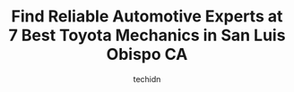 ---
layout: ampstory
image: https://images.unsplash.com/photo-1494976351278-20cf4a33d65b?ixlib=rb-4.0.3&ixid=MnwxMjA3fDB8MHxwaG90by1wYWdlfHx8fGVufDB8fHx8&auto=format&fit=crop&w=640&h=853&q=80
author: techidn
featured: false
description: Discover the 7 best Toyota Mechanic in San Luis Obispo CA, USA and ensure your vehicle receives the highest quality of care. These trusted professionals are known for their skill, knowledge,
title: Find Reliable Automotive Experts at 7 Best Toyota Mechanics in San Luis Obispo CA
cover:
   title: Find Reliable Automotive Experts at 7 Best Toyota Mechanics in San Luis Obispo CA
   subtitle: Rickpate
   background: https://images.unsplash.com/photo-1494976351278-20cf4a33d65b?ixlib=rb-4.0.3&ixid=MnwxMjA3fDB8MHxwaG90by1wYWdlfHx8fGVufDB8fHx8&auto=format&fit=crop&w=640&h=853&q=80

pages: 
 - layout: thirds
   top: <h1>#1 Reeves Auto Repair</h1>
   bottom: "<p>Ive been a loyal customer of Reeves Auto Repair for years now, and I can confidently say that their level of service and expertise never fails to impress me. They have a</p>"
   background: https://www.knot35.com/toplist/wp-content/uploads/2023/06/best-toyota-mechanic-1-in-san-luis-obispo-ca-1685838265.jpeg
   backgroundblur: true
 - layout: thirds
   top: <h1>#2 Certified Auto Repair</h1>
   bottom: "<p>393 Marsh St, San Luis Obispo, CA 93401, United States</p>"
   background: https://www.knot35.com/toplist/wp-content/uploads/2023/06/best-toyota-mechanic-2-in-san-luis-obispo-ca-1685838266.png
   cta:
      link: https://www.knot35.com/toplist/find-reliable-automotive-experts-at-7-best-toyota-mechanics-in-san-luis-obispo-ca/
      text: Find Reliable Automotive Experts at 7 Best Toyota Mechanics in San Luis Obispo CA
 - layout: thirds
   top: <h1>#3 German Auto</h1>
   bottom: "<p>273 Pacific St, San Luis Obispo, CA 93401, United States</p>"
   background: https://www.knot35.com/toplist/wp-content/uploads/2023/06/best-toyota-mechanic-3-in-san-luis-obispo-ca-1685838267.jpeg
   cta:
      link: https://www.knot35.com/toplist/find-reliable-automotive-experts-at-7-best-toyota-mechanics-in-san-luis-obispo-ca/
      text: Find Reliable Automotive Experts at 7 Best Toyota Mechanics in San Luis Obispo CA
 - layout: thirds
   top: <h1>#4 Rizzolis Automotive</h1>
   bottom: "<p>2584 Victoria Ave, San Luis Obispo, CA 93401, United States</p>"
   background: https://images.unsplash.com/photo-1536745287225-21d689278fd1?ixlib=rb-4.0.3&ixid=MnwxMjA3fDB8MHxwaG90by1wYWdlfHx8fGVufDB8fHx8&auto=format&fit=crop&w=640&h=853&q=80
   cta:
      link: https://www.knot35.com/toplist/find-reliable-automotive-experts-at-7-best-toyota-mechanics-in-san-luis-obispo-ca/
      text: Find Reliable Automotive Experts at 7 Best Toyota Mechanics in San Luis Obispo CA
 - layout: thirds
   top: <h1>#5 Continental Motor Works</h1>
   bottom: "<p>1101 Laurel Ln, San Luis Obispo, CA 93401, United States</p>"
   background: https://images.unsplash.com/photo-1620421680010-0766ff230392?ixlib=rb-4.0.3&ixid=MnwxMjA3fDB8MHxwaG90by1wYWdlfHx8fGVufDB8fHx8&auto=format&fit=crop&w=640&h=853&q=80
   cta:
      link: https://www.knot35.com/toplist/find-reliable-automotive-experts-at-7-best-toyota-mechanics-in-san-luis-obispo-ca/
      text: Find Reliable Automotive Experts at 7 Best Toyota Mechanics in San Luis Obispo CA
 - layout: thirds
   top: <h1>#6 J C Automotive</h1>
   bottom: "<p>2923 S Higuera St, San Luis Obispo, CA 93401, United States</p>"
   background: https://images.unsplash.com/photo-1608501821300-4f99e58bba77?ixlib=rb-4.0.3&ixid=MnwxMjA3fDB8MHxwaG90by1wYWdlfHx8fGVufDB8fHx8&auto=format&fit=crop&w=640&h=853&q=80
   cta:
      link: https://www.knot35.com/toplist/find-reliable-automotive-experts-at-7-best-toyota-mechanics-in-san-luis-obispo-ca/
      text: Find Reliable Automotive Experts at 7 Best Toyota Mechanics in San Luis Obispo CA
 - layout: thirds
   top: <h1>#7 Daves Automotive</h1>
   bottom: "<p>847 Ricardo Ct, San Luis Obispo, CA 93401, United States</p>"
   background: https://images.unsplash.com/photo-1484589065579-248aad0d8b13?ixlib=rb-4.0.3&ixid=MnwxMjA3fDB8MHxwaG90by1wYWdlfHx8fGVufDB8fHx8&auto=format&fit=crop&w=640&h=853&q=80
   cta:
      link: https://www.knot35.com/toplist/find-reliable-automotive-experts-at-7-best-toyota-mechanics-in-san-luis-obispo-ca/
      text: Find Reliable Automotive Experts at 7 Best Toyota Mechanics in San Luis Obispo CA
 - layout: thirds
   middle: Continue reading...
   background: https://images.unsplash.com/photo-1615749413727-825b59a857b5?ixlib=rb-4.0.3&ixid=MnwxMjA3fDB8MHxwaG90by1wYWdlfHx8fGVufDB8fHx8&auto=format&fit=crop&w=640&h=853&q=80
   cta:
      link: https://www.knot35.com/toplist/find-reliable-automotive-experts-at-7-best-toyota-mechanics-in-san-luis-obispo-ca/
      text: Find Reliable Automotive Experts at 7 Best Toyota Mechanics in San Luis Obispo CA
      
---